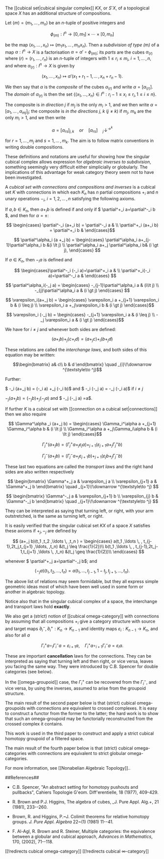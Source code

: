 The [[cubical set|cubical singular complex]] $K X$, or $S^\square X$, of a topological space $X$ has an additional structure of compositions. 

Let $(m) = (m_1, \ldots\, , m_n)$ be an $n$-tuple of positive integers
and

$$\phi_{(m)} : I^n \rightarrow [0, m_1] \times \cdots \times [0,
m_n]$$ 

be the map $(x_1 , \ldots \, , x_n) \mapsto (m_1 x_1, \ldots  \, ,
m_n x_n).$ Then a _subdivision of type $(m)$_  of a map $\alpha : I^n
\rightarrow X$ is a factorisation $\alpha = \alpha' \circ
\phi_{(m)}$; its  _parts_ are the cubes $\alpha_{(r)}$ where
$(r) = (r_1, \ldots \,, r_n)$ is an $n$-tuple of integers with $1
\leq r_i \leq m_i$, $i = 1, \ldots\, , n,$ and where
$\alpha_{(r)} : I^n \rightarrow X$ is given by

$$(x_1, \ldots \, , x_n) \mapsto
\alpha'(x_1 + r_1 - 1, \ldots \, , x_n + r_n - 1).$$

We then say that $\alpha$ is the _composite_  of the cubes $\alpha_{(r)}$ and write
$\alpha = [\alpha_{(r)}]$. The _domain_ of $\alpha_{(r)}$ is
then the set $\{(x_1,\ldots,x_n) \in I^n : r_i-1 \leq x_i
\leq r_i, 1 \leq i \leq n\}$.

The composite is _in direction_ $j$  if $m_j$ is the only
$m_i \gt 1,$ and we then write $\alpha = [\alpha_1 , \ldots\, ,
\alpha_m{_j} ]_j;$ the composite is _in the directions_ $j$,
$k$ $(j \neq k)$  if $m_j$, $m_k$ are the only $m_i \gt 1,$ and we then write

$$\alpha = [ \alpha_{rs}]_{j,k} \quad  or \quad  [ \alpha_{rs}] \quad  _{j}\!\downarrow ^{\textstyle\to ^k} $$

for $r = 1 , \ldots\, , m_j$ and $s = 1, \ldots \,, m_k.$ The aim is to follow matrix conventions in writing double compositions. 

These definitions and notations are useful for showing how the singular cubical complex allows expression for _algebraic inverses to subdivision_, something seemingly very difficult either simplicially or globularly. The implications of this advantage for weak category theory seem not to have been investigated. 


A _cubical set with connections and compositions and inverses_ is a cubical
set $K$ with connections in which each $K_n$ has $n$ partial
compositions $+_i$ and $n$ unary operations $-_i$, $i =
1,2,\ldots \, ,n$ satisfying the following axioms.

 If $a,b \in K_n$, then $a+_i b$ is defined if and only if  $ \partial^+_i a=\partial^-_i  b
$, and then for $\alpha=\pm$:

$$ \begin{cases} \partial^-_i (a+_i b) = \partial^-_i a & \\
         \partial^+_i (a+_i b) = \partial^+_i b & \end{cases}$$

$$
 \partial^\alpha_i (a +_j b) = \begin{cases} \partial^\alpha_i a+_{j-1}\partial^\alpha_i b &(i \lt j) \\
         \partial^\alpha_i a+_j \partial^\alpha_i b& (i \gt j), \end{cases}
          $$

 If $a \in K_n$, then $-_i a$ is defined and

$$
\begin{cases}\partial^-_i (-_i a)=\partial^+_i a & \\ \partial^+_i(-_i a)=\partial^-_i a &
\end{cases} $$

$$
 \partial^\alpha_i(-_j a) = \begin{cases} -_{j-1}\partial^\alpha_i a & (i\lt j) \\
                     -_{j}\partial^\alpha_i a & (i \gt j)
\end{cases}
$$

$$      \varepsilon_i(a+_j b) = \begin{cases}
      \varepsilon_i a +_{j+1} \varepsilon_i b & (i \leq j) \\
      \varepsilon_i a +_j\varepsilon_i b & (i \gt j) \end{cases}$$ 

$$      \varepsilon_i (-_j b) =
                  \begin{cases}
     -_{j+1} \varepsilon_i a & (i \leq j) \\
     -_j \varepsilon_i a & (i \gt j) \end{cases}$$

We have for $i \ne j$ and whenever both sides are defined:

$$
   (a+_i b) +_j (c+_i d) = (a+_j c) +_i (b+_j d)
$$

These relations are called the _interchange laws_, and both sides of this equation may be written:

$$\begin{bmatrix} a& c\\ b & d  \end{bmatrix} \quad _{i}\!\downarrow ^{\textstyle\to ^j}$$

 Further:

$
-_i (a+_j b) = (-_i a) +_j (-_i b)$    and  $ -_i (-_j a) =
-_j (-_i a)$  if $i \ne j$  

$-_j(a+_j b)  = (-_j  b)+_j(-_j a)$  and  $ -_j (-_j a) =a$.
   



If further $K$ is a cubical set with [[connection on a cubical set|connections]] then we also require  
     

$$    \Gamma^\alpha _i (a+_j b) = \begin{cases}
      \Gamma_i^\alpha a +_{j+1} \Gamma_i^\alpha b & (i \lt j) \\
      \Gamma_i^\alpha  a +_j\Gamma_i\alpha  b & (i \lt j) \end{cases}$$

$$    \Gamma_j^+(a+_j b)= (\Gamma_j^+ a +_{j} \varepsilon_j a) +_{j+1}
    (\varepsilon_{j+1} a +_{j} \Gamma_j^+ b)$$ 


$$    \Gamma_j^-(a+_j b)= (\Gamma_j^- a +_{j} \varepsilon_{j+1}  b) +_{j+1}
    (\varepsilon_{j} b +_{j} \Gamma_j^- b)$$

These last two equations are  called the _transport laws_ and the right hand sides are also written respectively 

$$ \begin{bmatrix} \Gamma^+_j a & \varepsilon_j a \\
\varepsilon_{j+1} a & \Gamma^+_j b  \end{bmatrix} \quad _{j+1}\!\downarrow ^{\textstyle\to ^j} $$


$$ \begin{bmatrix} \Gamma^-_j a & \varepsilon_{j+1} b \\
\varepsilon_{j} b & \Gamma^-_j b  \end{bmatrix} \quad _{j+1}\!\downarrow ^{\textstyle\to ^j} $$


They can be interpreted as saying that turning left, or right, with your arm outstretched, is the same as turning left, or right. 



 It is easily verified that the singular cubical set $KX$ of a
space $X$  satisfies these axioms if $+_j , -_j$  are defined by

$$
   (a+_j b)(t_1 ,t_2 ,\ldots \, ,t_n ) = \begin{cases}
   a(t_1 ,\ldots \, , t_{j-1},2t_j,t_{j+1} ,\ldots, ,t_n) &(t_j \leq
   \frac{1}{2})\\
   b(t_1 ,\ldots \, , t_{j-1},2t_j-1,t_{j+1} ,\ldots \, ,t_n) &(t_j \geq
   \frac{1}{2})\\
   \end{cases}
 $$

whenever  $ \partial^+_j a=\partial^-_j b$; and

$$
(-_j a)(t_1 ,t_2 ,\ldots,t_n ) = a(t_1 ,\ldots,
t_{j-1},1-t_j,t_{j+1} ,\ldots,t_n).
$$


The above list of relations may seem formidable, but they all express simple geometric ideas most of which have been well used in some form or another  in algebraic topology. 

Notice also that in the singular cubical complex of a space, the interchange and transport laws hold **exactly**.  




We also get a (strict) notion of [[cubical omega-category]] with connections by assuming that  all compositions $+_i$ give a category structure with source and target maps $\partial^-_i, \partial^+_i:K_n \to K_{n-1}$ and identity maps $\varepsilon_i: K_{n-1} \to K_n$, and also for all $a$ 

$$\Gamma^+_i a \circ_i\Gamma^-_i a = \varepsilon _{i+1} a, \quad
\Gamma^+_i a \circ_{i+1}\Gamma^-_i a = \varepsilon_{i}a.  $$


These are important **cancellation** laws for the connections. They can be interpreted as saying that turning left and then right, or vice versa, leaves you facing the same way.  They were introduced by C.B. Spencer for double categories (see below). 

In the [[omega-groupoid]] case, the $\Gamma^+_i$ can be recovered from the $\Gamma^-_i$, and vice versa,  by using the inverses, assumed to arise from the groupoid structure. 

The main result of the second paper below is that (strict) cubical omega-groupoids with connections are equivalent to crossed complexes. It is easy to construct a functor from the former to the latter; the hard work is to show that such an omega-groupoid may be functorially reconstructed from the crossed complex it contains. 

This work is used in the third paper to construct and apply a strict cubical homotopy groupoid of a filtered space. 

The main result of the fourth   paper below is that (strict) cubical omega-categories  with connections are equivalent to strict globular omega-categories. 

For more information, see [[Nonabelian Algebraic Topology]].. 


##References## 

* C.B. Spencer,  "An abstract setting for homotopy pushouts and pullbacks", Cahiers Topologie G\'eom. Diff\'erentielle,
18 (1977),  409-429.

* R. Brown and P.J. Higgins, The algebra of cubes, _J. Pure
Appl. Alg.+, 21 (1981), 233--260.

* Brown, R. and Higgins, P.~J. Colimit theorems for relative homotopy groups.
_J. Pure Appl. Algebra_ 22~(1) (1981) 11--41.


* F. Al-Agl, R. Brown and R. Steiner, Multiple categories: the equivalence   between a globular and cubical approach, _Advances in Mathematics_, 170,   (2002), 71--118.

[[!redirects cubical omega-category]]
[[!redirects cubical ∞-category]]
